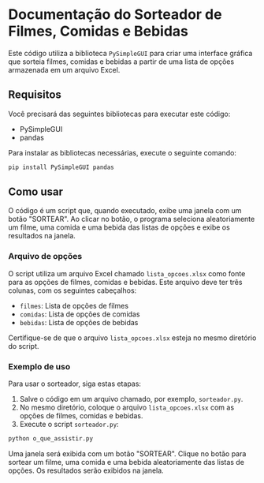 # Documentação do Sorteador de Filmes, Comidas e Bebidas

Este código utiliza a biblioteca `PySimpleGUI` para criar uma interface gráfica que sorteia filmes, comidas e bebidas a partir de uma lista de opções armazenada em um arquivo Excel.

## Requisitos

Você precisará das seguintes bibliotecas para executar este código:

- PySimpleGUI
- pandas

Para instalar as bibliotecas necessárias, execute o seguinte comando:

```sh
pip install PySimpleGUI pandas
```

## Como usar

O código é um script que, quando executado, exibe uma janela com um botão "SORTEAR". Ao clicar no botão, o programa seleciona aleatoriamente um filme, uma comida e uma bebida das listas de opções e exibe os resultados na janela.

### Arquivo de opções

O script utiliza um arquivo Excel chamado `lista_opcoes.xlsx` como fonte para as opções de filmes, comidas e bebidas. Este arquivo deve ter três colunas, com os seguintes cabeçalhos:

- `filmes`: Lista de opções de filmes
- `comidas`: Lista de opções de comidas
- `bebidas`: Lista de opções de bebidas

Certifique-se de que o arquivo `lista_opcoes.xlsx` esteja no mesmo diretório do script.

### Exemplo de uso

Para usar o sorteador, siga estas etapas:

1. Salve o código em um arquivo chamado, por exemplo, `sorteador.py`.
2. No mesmo diretório, coloque o arquivo `lista_opcoes.xlsx` com as opções de filmes, comidas e bebidas.
3. Execute o script `sorteador.py`:

```sh
python o_que_assistir.py
```

Uma janela será exibida com um botão "SORTEAR". Clique no botão para sortear um filme, uma comida e uma bebida aleatoriamente das listas de opções. Os resultados serão exibidos na janela.
